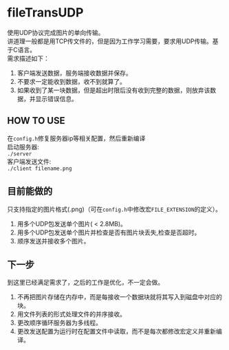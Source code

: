 # fileTransUDP
使用UDP协议完成图片的单向传输。<br>
讲道理一般都是用TCP传文件的，但是因为工作学习需要，要求用UDP传输。基于C语言。<br>
需求描述如下：<br>
1. 客户端发送数据，服务端接收数据并保存。
2. 不要求一定能收到数据，收不到就算了。
3. 如果收到了某一块数据，但是超出时限后没有收到完整的数据，则放弃该数据，并显示错误信息。

## HOW TO USE
在`config.h`修复服务器ip等相关配置，然后重新编译<br>
启动服务器:<br>
`./server`<br>
客户端发送文件:<br>
`./client filename.png`

## 目前能做的
只支持指定的图片格式(.png)（可在`config.h`中修改宏`FILE_EXTENSION`的定义）。<br>
1. 用多个UDP包发送单个图片( < 2.8MB)。
2. 用多个UDP包发送单个图片并检查是否有图片块丢失,检查是否超时。
3. 顺序发送并接收多个图片。

## 下一步
到这里已经满足需求了，之后的工作是优化，不一定会做。<br>
1. 不再把图片存储在内存中，而是每接收一个数据块就将其写入到磁盘中对应的块。
2. 用文件列表的形式处理文件的并序接收。
3. 更改顺序循环服务器为多线程。
4. 更改发送配置为运行时在配置文件中读取，而不是每次都修改宏定义并重新编译。
